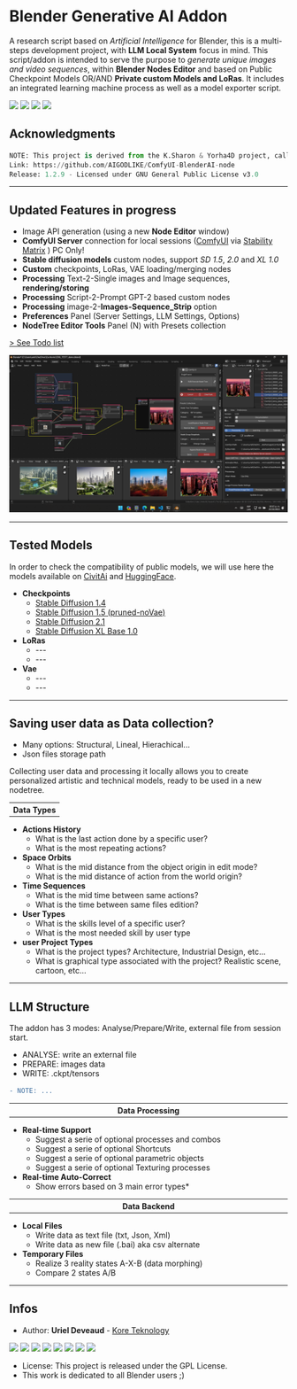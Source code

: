 # Blender Generative AI Addon
A research script based on *Artificial Intelligence* for Blender, this is a multi-steps development project, with **LLM Local System** focus in mind. This script/addon is intended to serve the purpose to *generate unique images and video sequences*, within **Blender Nodes Editor** and based on Public Checkpoint Models OR/AND **Private custom Models and LoRas**. It includes an integrated learning machine process as well as a model exporter script.

<img src="https://img.shields.io/badge/Blender-3.6.5/4-green" /> <img src="https://img.shields.io/badge/Python-3.8-blue" /> <img src="https://img.shields.io/badge/Addon-0.8.1a-yellow" /> <img src="https://img.shields.io/badge/CAN-X.1567D-red" />



## Acknowledgments

```py
NOTE: This project is derived from the K.Sharon & Yorha4D project, called "ComfyUI-BlenderAI-node".
Link: https://github.com/AIGODLIKE/ComfyUI-BlenderAI-node
Release: 1.2.9 - Licensed under GNU General Public License v3.0
```

---

## Updated Features in progress

- Image API generation (using a new **Node Editor** window)
- **ComfyUI Server** connection for local sessions ([ComfyUI](https://github.com/comfyanonymous/ComfyUI) via [Stability Matrix](https://github.com/LykosAI/StabilityMatrix) ) PC Only!
- **Stable diffusion models** custom nodes, support *SD 1.5*, *2.0* and *XL 1.0*
- **Custom** checkpoints, LoRas, VAE loading/merging nodes
- **Processing** Text-2-Single images and Image sequences, **rendering/storing**
- **Processing** Script-2-Prompt GPT-2 based custom nodes
- **Processing** image-2-**Images-Sequence_Strip** option
- **Preferences** Panel (Server Settings, LLM Settings, Options)
- **NodeTree Editor Tools** Panel (N) with Presets collection

[> See Todo list](TODO_LIST.md)

<img alt="preview_v135" src="/media/addon_preview_v125.png">

---

## Tested Models

In order to check the compatibility of public models, we will use here the models available on [CivitAi](https://civitai.com/) and [HuggingFace](https://huggingface.co/models).

<ul>
      <li><b>Checkpoints</b>
        <ul>
          <li><a href="https://huggingface.co/CompVis/stable-diffusion-v1-4">Stable Diffusion 1.4</a></li>
          <li><a href="https://huggingface.co/runwayml/stable-diffusion-v1-5">Stable Diffusion 1.5 (pruned-noVae)</a></li>
          <li><a href="https://huggingface.co/stabilityai/stable-diffusion-2-1">Stable Diffusion 2.1</a></li>
          <li><a href="https://huggingface.co/stabilityai/stable-diffusion-xl-base-1.0">Stable Diffusion XL Base 1.0</a></li>
        </ul>
      </li>
      <li><b>LoRas</b>
        <ul>
          <li>---</li>
          <li>---</li>
        </ul>
      </li>
      <li><b>Vae</b>
        <ul>
          <li>---</li>
          <li>---</li>
        </ul>
  </li>
</ul>

---

## Saving user data as Data collection?

- Many options: Structural, Lineal, Hierachical...
- Json files storage path

Collecting user data and processing it locally allows you to create personalized artistic and technical models, ready to be used in a new nodetree.

<table>
<tr>
<th align="center", width="100%">Data Types</th>
</tr>
</table>

<ul>
      <li><b>Actions History</b>
        <ul>
          <li>What is the last action done by a specific user?</li>
          <li>What is the most repeating actions?</li>
        </ul>
      </li>
      <li><b>Space Orbits</b>
        <ul>
          <li>What is the mid distance from the object origin in edit mode?</li>
          <li>What is the mid distance of action from the world origin?</li>
        </ul>
      </li>
      <li><b>Time Sequences</b>
        <ul>
          <li>What is the mid time between same actions?</li>
          <li>What is the time between same files edition?</li>
        </ul>
  </li>
      <li><b>User Types</b>
        <ul>
          <li>What is the skills level of a specific user?</li>
          <li>What is the most needed skill by user type</li>
        </ul>
      </li>
       <li><b>user Project Types</b>
        <ul>
          <li>What is the project types? Architecture, Industrial Design, etc...</li>
          <li>What is graphical type associated with the project? Realistic scene, cartoon, etc...</li>
        </ul>
      </li>
</ul>

---

## LLM Structure

The addon has 3 modes: Analyse/Prepare/Write, external file from session start.

- ANALYSE: write an external file
- PREPARE: images data
- WRITE: .ckpt/tensors

```diff
- NOTE: ...
```


<table>
<tr>
<th align="center", width="880">Data Processing</th>
</tr>
</table>

<ul>
      <li><b>Real-time Support</b>
        <ul>
          <li>Suggest a serie of optional processes and combos</li>
          <li>Suggest a serie of optional Shortcuts</li>
          <li>Suggest a serie of optional parametric objects</li>
          <li>Suggest a serie of optional Texturing processes</li>
        </ul>
      </li>
      <li><b>Real-time Auto-Correct</b>
        <ul>
          <li>Show errors based on 3 main error types*</li>
        </ul>
      </li>
</ul>

<table>
<tr>
<th align="center", width="880">Data Backend</th>
</tr>
</table>

<ul>
      <li><b>Local Files</b>
        <ul>
          <li>Write data as text file (txt, Json, Xml)</li>
          <li>Write data as new file (.bai) aka csv alternate</li>
        </ul>
      </li>
  <li><b>Temporary Files</b>
        <ul>
          <li>Realize 3 reality states A-X-B (data morphing)</li>
          <li>Compare 2 states A/B</li>
        </ul>
      </li>
</ul>

---

## Infos

* Author: **Uriel Deveaud** - [Kore Teknology](https://github.com/KoreTeknology) 

<img src="https://img.shields.io/badge/CG Art-red" /> <img src="https://img.shields.io/badge/3D Blender-red" /> <img src="https://img.shields.io/badge/Python Dev-red" /> <img src="https://img.shields.io/badge/3D Trainer-red" /> <img src="https://img.shields.io/badge/Coding Trainer-red" /> <img src="https://img.shields.io/badge/GE-darkorange" /> <img src="https://img.shields.io/badge/VR-darkorange" /> <img src="https://img.shields.io/badge/AI-darkorange" />

* License: This project is released under the GPL License.
* This work is dedicated to all Blender users ;)
